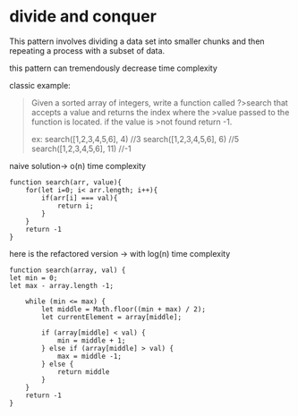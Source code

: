 # divide and conquer

This pattern involves dividing a data set into smaller chunks and then repeating a process with a subset of data.

this pattern can tremendously decrease time complexity

classic example:

> Given a sorted array of integers, write a function called ?>search that accepts a value and returns the index where the >value passed to the function is located. if the value is >not found return -1.
>
> ex:
> search([1,2,3,4,5,6], 4) //3
> search([1,2,3,4,5,6], 6) //5
> search([1,2,3,4,5,6], 11) //-1

naive solution-> o(n) time complexity

    function search(arr, value){
        for(let i=0; i< arr.length; i++){
            if(arr[i] === val){
                return i;
            }
        }
        return -1
    }

here is the refactored version -> with log(n) time complexity

    function search(array, val) {
    let min = 0;
    let max - array.length -1;

        while (min <= max) {
            let middle = Math.floor((min + max) / 2);
            let currentElement = array[middle];

            if (array[middle] < val) {
                min = middle + 1;
            } else if (array[middle] > val) {
                max = middle -1;
            } else {
                return middle
            }
        }
        return -1
    }
